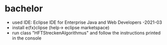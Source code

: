 # bachelor

- used IDE: Eclipse IDE for Enterprise Java and Web Developers -2021-03
- install e(fx)clipse (help-> eclipse marketspace)
- run class "HFTStreckenAlgorithmus" and follow the instructions printed in the console
